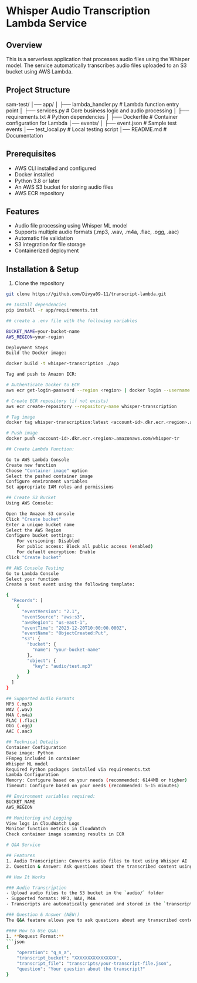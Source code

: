 # Whisper Audio Transcription Lambda Service

## Overview
This is a serverless application that processes audio files using the Whisper model. The service automatically transcribes audio files uploaded to an S3 bucket using AWS Lambda.

## Project Structure

sam-test/
│── app/
│ ├── lambda_handler.py # Lambda function entry point
│ ├── services.py # Core business logic and audio processing
│ ├── requirements.txt # Python dependencies
│ ├── Dockerfile # Container configuration for Lambda
│── events/
│ ├── event.json # Sample test events
│── test_local.py # Local testing script
│── README.md # Documentation


## Prerequisites
- AWS CLI installed and configured
- Docker installed
- Python 3.8 or later
- An AWS S3 bucket for storing audio files
- AWS ECR repository

## Features
- Audio file processing using Whisper ML model
- Supports multiple audio formats (.mp3, .wav, .m4a, .flac, .ogg, .aac)
- Automatic file validation
- S3 integration for file storage
- Containerized deployment

## Installation & Setup

1. Clone the repository
```bash
git clone https://github.com/Divya09-11/transcript-lambda.git

## Install dependencies
pip install -r app/requirements.txt

## create a .env file with the following variables

BUCKET_NAME=your-bucket-name
AWS_REGION=your-region

Deployment Steps
Build the Docker image:

docker build -t whisper-transcription ./app

Tag and push to Amazon ECR:

# Authenticate Docker to ECR
aws ecr get-login-password --region <region> | docker login --username AWS --password-stdin <account-id>.dkr.ecr.<region>.amazonaws.com

# Create ECR repository (if not exists)
aws ecr create-repository --repository-name whisper-transcription

# Tag image
docker tag whisper-transcription:latest <account-id>.dkr.ecr.<region>.amazonaws.com/whisper-transcription:latest

# Push image
docker push <account-id>.dkr.ecr.<region>.amazonaws.com/whisper-tr

## Create Lambda Function:

Go to AWS Lambda Console
Create new function
Choose "Container image" option
Select the pushed container image
Configure environment variables
Set appropriate IAM roles and permissions

## Create S3 Bucket
Using AWS Console:

Open the Amazon S3 console
Click "Create bucket"
Enter a unique bucket name
Select the AWS Region
Configure bucket settings:
    For versioning: Disabled
    For public access: Block all public access (enabled)
    For default encryption: Enable
Click "Create bucket"

## AWS Console Testing
Go to Lambda Console
Select your function
Create a test event using the following template:

{
  "Records": [
    {
      "eventVersion": "2.1",
      "eventSource": "aws:s3",
      "awsRegion": "us-east-1",
      "eventTime": "2023-12-20T10:00:00.000Z",
      "eventName": "ObjectCreated:Put",
      "s3": {
        "bucket": {
          "name": "your-bucket-name"
        },
        "object": {
          "key": "audio/test.mp3"
        }
    }
  ]
}

## Supported Audio Formats
MP3 (.mp3)
WAV (.wav)
M4A (.m4a)
FLAC (.flac)
OGG (.ogg)
AAC (.aac)

## Technical Details
Container Configuration
Base image: Python
FFmpeg included in container
Whisper ML model
Required Python packages installed via requirements.txt
Lambda Configuration
Memory: Configure based on your needs (recommended: 6144MB or higher)
Timeout: Configure based on your needs (recommended: 5-15 minutes)

## Environment variables required:
BUCKET_NAME
AWS_REGION

## Monitoring and Logging
View logs in CloudWatch Logs
Monitor function metrics in CloudWatch
Check container image scanning results in ECR

# Q&A Service

## Features
1. Audio Transcription: Converts audio files to text using Whisper AI
2. Question & Answer: Ask questions about the transcribed content using Claude AI

## How It Works

### Audio Transcription
- Upload audio files to the S3 bucket in the `audio/` folder
- Supported formats: MP3, WAV, M4A
- Transcripts are automatically generated and stored in the `transcripts/` folder

### Question & Answer (NEW!)
The Q&A feature allows you to ask questions about any transcribed content. The service uses Claude AI to provide context-aware answers based on the transcript.

#### How to Use Q&A:
1. **Request Format:**
```json
{
    "operation": "q_n_a",
    "transcript_bucket": "XXXXXXXXXXXXXXXX",
    "transcript_file": "transcripts/your-transcript-file.json",
    "question": "Your question about the transcript?"
}
